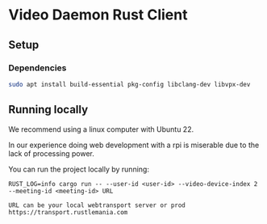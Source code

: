 # Video Daemon Rust Client

## Setup

### Dependencies

```sh
sudo apt install build-essential pkg-config libclang-dev libvpx-dev
```

## Running locally
We recommend using a linux computer with Ubuntu 22.

In our experience doing web development with a rpi is miserable due to the lack of processing power.

You can run the project locally by running:

```
RUST_LOG=info cargo run -- --user-id <user-id> --video-device-index 2 --meeting-id <meeting-id> URL

URL can be your local webtransport server or prod https://transport.rustlemania.com
```
